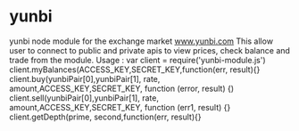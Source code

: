 # yunbi
yunbi node module for the exchange market www.yunbi.com  This allow user to connect to public and private apis to view prices, check balance and trade from the module. 
  Usage : 
  var client = require('yunbi-module.js')
  client.myBalances(ACCESS_KEY,SECRET_KEY,function(err, result){}
  client.buy(yunbiPair[0],yunbiPair[1], rate, amount,ACCESS_KEY,SECRET_KEY, function (error, result) {)
 client.sell(yunbiPair[0],yunbiPair[1], rate, amount,ACCESS_KEY,SECRET_KEY, function (err1, result) {}
 client.getDepth(prime, second,function(err, result){}
 
  
